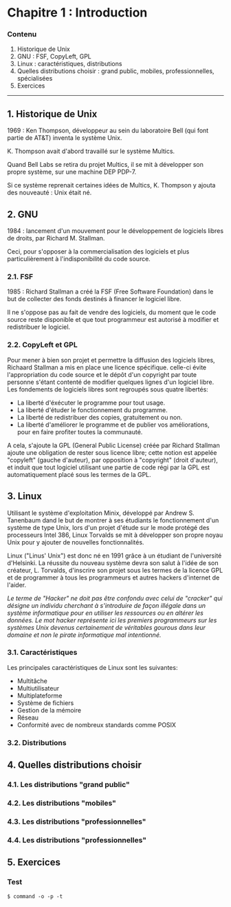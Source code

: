 # Chapitre 1 : Introduction

### Contenu

1. Historique de Unix
2. GNU : FSF, CopyLeft, GPL
3. Linux : caractéristiques, distributions
4. Quelles distributions choisir : grand public, mobiles, professionnelles, spécialisées
5. Exercices

----------------------------------------------------------------------------------------------------------------------

## 1. Historique de Unix

1969 : Ken Thompson, développeur au sein du laboratoire Bell (qui font partie de AT&T) inventa le système Unix.

K. Thompson avait d'abord travaillé sur le système Multics. 

Quand Bell Labs se retira du projet Multics, il se mit à développer son propre système, sur une machine DEP PDP-7.

Si ce système reprenait certaines idées de Multics, K. Thompson y ajouta des nouveauté : Unix était né.

## 2. GNU

1984 : lancement d'un mouvement pour le développement de logiciels libres de droits, par Richard M. Stallman. 

Ceci, pour s'opposer à la commercialisation des logiciels et plus particulièrement à l'indisponibilité du code source. 

### 2.1. FSF

1985 : Richard Stallman a créé la FSF (Free Software Foundation) dans le but de collecter des fonds destinés à financer le logiciel libre.

Il ne s'oppose pas au fait de vendre des logiciels, du moment que le code source reste disponible et que tout programmeur est autorisé à modifier et redistribuer le logiciel.  

### 2.2. CopyLeft et GPL

Pour mener à bien son projet et permettre la diffusion des logiciels libres, Richaard Stallman a mis en place une licence spécifique. celle-ci évite l'appropriation du code source et le dépôt d'un copyright par toute personne s'étant contenté de modifier quelques lignes d'un logiciel libre.
Les fondements de logiciels libres sont regroupés sous quatre libertés:
- La liberté d'éxécuter le programme pour tout usage.
- La liberté d'étuder le fonctionnement du programme.
- La liberté de redistribuer des copies, gratuitement ou non.
- La liberté d'améliorer le programme et de publier vos améliorations, pour en faire profiter toutes la communauté.

A cela, s'ajoute la GPL (General Public License) créée par Richard Stallman ajoute une obligation de rester sous licence libre; cette notion est appelée "copyleft" (gauche d'auteur), par opposition à "copyright" (droit d'auteur), et induit que tout logiciel utilisant une partie de code régi par la GPL est automatiquement placé sous les termes de la GPL.

## 3. Linux
Utilisant le système d'exploitation Minix, développé par Andrew S. Tanenbaum dand le but de montrer à ses étudiants le fonctionnement d'un système de type Unix, lors d'un projet d'étude sur le mode protégé des processeurs Intel 386, Linux Torvalds se mit à développer son propre noyau Unix pour y ajouter de nouvelles fonctionnalités.

Linux ("Linus' Unix") est donc né en 1991 grâce à un étudiant de l'université d'Helsinki. La réussite du nouveau système devra son salut à l'idée de son créateur, L. Torvalds, d'inscrire son projet sous les termes de la licence GPL et de programmer à tous les programmeurs et autres hackers d'internet de l'aider.

*Le terme de "Hacker" ne doit pas être confondu  avec celui de "cracker" qui désigne un individu cherchant à s'introduire de façon illégale dans un système informatique pour en utiliser les ressources ou en altérer les données. Le mot hacker représente ici les premiers programmeurs sur les systèmes Unix devenus certainement de véritables gourous dans leur domaine et non le pirate informatique mal intentionné.*

### 3.1. Caractéristiques
Les principales caractéristiques de Linux sont les suivantes:
- Multitâche
- Multiutilisateur
- Multiplateforme
- Système de fichiers
- Gestion de la mémoire
- Réseau
- Conformité avec de nombreux standards comme POSIX
  
### 3.2. Distributions

## 4. Quelles distributions choisir
### 4.1. Les distributions "grand public"
### 4.2. Les distributions "mobiles"
### 4.3. Les distributions "professionnelles"
### 4.4. Les distributions "professionnelles"

## 5. Exercices

###  Test
```shell
$ command -o -p -t
```
